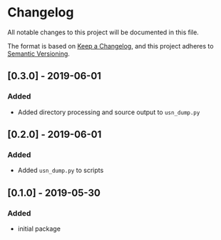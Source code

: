 # Changelog
All notable changes to this project will be documented in this file.

The format is based on [Keep a Changelog](https://keepachangelog.com/en/1.0.0/),
and this project adheres to [Semantic Versioning](https://semver.org/spec/v2.0.0.html).

## [0.3.0] - 2019-06-01
### Added
 - Added directory processing and source output to `usn_dump.py`

## [0.2.0] - 2019-06-01
### Added
 - Added `usn_dump.py` to scripts

## [0.1.0] - 2019-05-30
### Added
 - initial package